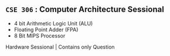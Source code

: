 ## **`CSE 306` : Computer Architecture Sessional**

- 4 bit Arithmetic Logic Unit (ALU)
- Floating Point Adder (FPA)
- 8 Bit MIPS Processor

Hardware Sessional | Contains only Question
